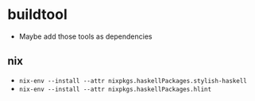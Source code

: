 # buildtool

- Maybe add those tools as dependencies


## nix
- `nix-env --install --attr nixpkgs.haskellPackages.stylish-haskell`
- `nix-env --install --attr nixpkgs.haskellPackages.hlint`
